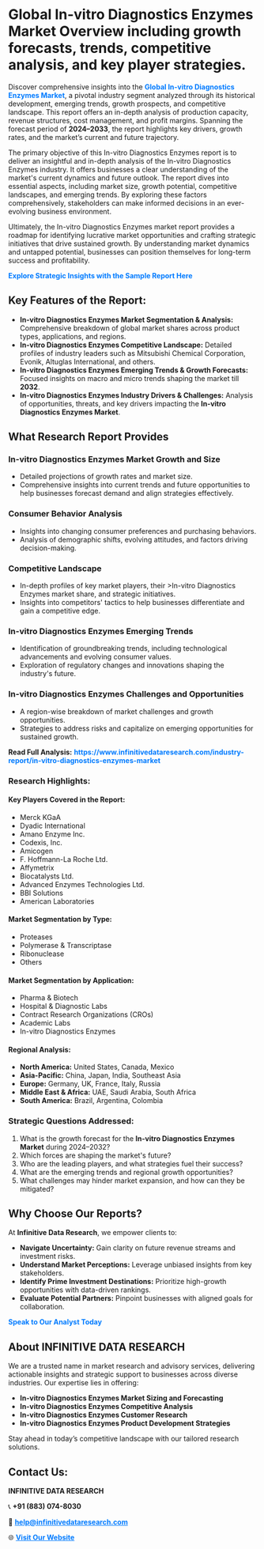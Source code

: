 <h1>Global In-vitro Diagnostics Enzymes Market Overview including growth forecasts, trends, competitive analysis, and key player strategies.</h1>
<p>
Discover comprehensive insights into the 
<a href="https://www.infinitivedataresearch.com/industry-report/in-vitro-diagnostics-enzymes-market" rel="dofollow" style="color: #007BFF; text-decoration: none;"><strong>Global In-vitro Diagnostics Enzymes Market</strong></a>, a pivotal industry segment analyzed through its historical development, emerging trends, growth prospects, and competitive landscape. This report offers an in-depth analysis of production capacity, revenue structures, cost management, and profit margins. Spanning the forecast period of <strong>2024–2033</strong>, the report highlights key drivers, growth rates, and the market’s current and future trajectory.
</p>
<p>
The primary objective of this In-vitro Diagnostics Enzymes report is to deliver an insightful and in-depth analysis of the In-vitro Diagnostics Enzymes industry. It offers businesses a clear understanding of the market's current dynamics and future outlook. The report dives into essential aspects, including market size, growth potential, competitive landscapes, and emerging trends. By exploring these factors comprehensively, stakeholders can make informed decisions in an ever-evolving business environment.
</p>
<p>
Ultimately, the In-vitro Diagnostics Enzymes market report provides a roadmap for identifying lucrative market opportunities and crafting strategic initiatives that drive sustained growth. By understanding market dynamics and untapped potential, businesses can position themselves for long-term success and profitability.
</p>
<p>
<a href="https://www.infinitivedataresearch.com/request-sample/reportId=110596" style="color: #007BFF; text-decoration: none;"><strong>Explore Strategic Insights with the Sample Report Here</strong></a>
</p>

<h2>Key Features of the Report:</h2>
<ul>
<li><strong>In-vitro Diagnostics Enzymes Market Segmentation & Analysis:</strong> Comprehensive breakdown of global market shares across product types, applications, and regions.</li>
<li><strong>In-vitro Diagnostics Enzymes Competitive Landscape:</strong> Detailed profiles of industry leaders such as Mitsubishi Chemical Corporation, Evonik, Altuglas International, and others.</li>
<li><strong>In-vitro Diagnostics Enzymes Emerging Trends & Growth Forecasts:</strong> Focused insights on macro and micro trends shaping the market till <strong>2032</strong>.</li>
<li><strong>In-vitro Diagnostics Enzymes Industry Drivers & Challenges:</strong> Analysis of opportunities, threats, and key drivers impacting the <strong>In-vitro Diagnostics Enzymes Market</strong>.</li>
</ul>

<h2>What Research Report Provides</h2>
<h3>In-vitro Diagnostics Enzymes Market Growth and Size</h3>
<ul>
<li>Detailed projections of growth rates and market size.</li>
<li>Comprehensive insights into current trends and future opportunities to help businesses forecast demand and align strategies effectively.</li>
</ul>

<h3>Consumer Behavior Analysis</h3>
<ul>
<li>Insights into changing consumer preferences and purchasing behaviors.</li>
<li>Analysis of demographic shifts, evolving attitudes, and factors driving decision-making.</li>
</ul>

<h3>Competitive Landscape</h3>
<ul>
<li>In-depth profiles of key market players, their >In-vitro Diagnostics Enzymes market share, and strategic initiatives.</li>
<li>Insights into competitors' tactics to help businesses differentiate and gain a competitive edge.</li>
</ul>

<h3>In-vitro Diagnostics Enzymes Emerging Trends</h3>
<ul>
<li>Identification of groundbreaking trends, including technological advancements and evolving consumer values.</li>
<li>Exploration of regulatory changes and innovations shaping the industry's future.</li>
</ul>

<h3>In-vitro Diagnostics Enzymes Challenges and Opportunities</h3>
<ul>
<li>A region-wise breakdown of market challenges and growth opportunities.</li>
<li>Strategies to address risks and capitalize on emerging opportunities for sustained growth.</li>
</ul>
<p><strong>Read Full Analysis:</strong> <a href="https://www.infinitivedataresearch.com/industry-report/in-vitro-diagnostics-enzymes-market" rel="dofollow" style="color: #007BFF; text-decoration: none;"><strong>https://www.infinitivedataresearch.com/industry-report/in-vitro-diagnostics-enzymes-market</strong></a></p>
<h3>Research Highlights:</h3>
<h4>Key Players Covered in the Report:</h4>
<ul><li>Merck KGaA</li><li>Dyadic International</li><li>Amano Enzyme Inc.</li><li>Codexis, Inc.</li><li>Amicogen</li><li>F. Hoffmann-La Roche Ltd.</li><li>Affymetrix</li><li>Biocatalysts Ltd.</li><li>Advanced Enzymes Technologies Ltd.</li><li>BBI Solutions</li><li>American Laboratories</li></ul>
<h4>Market Segmentation by Type:</h4>
<ul><li>Proteases</li><li>Polymerase &amp; Transcriptase</li><li>Ribonuclease</li><li>Others</li></ul>
<h4>Market Segmentation by Application:</h4>
<ul><li>Pharma &amp; Biotech</li><li>Hospital &amp; Diagnostic Labs</li><li>Contract Research Organizations (CROs)</li><li>Academic Labs</li><li>In-vitro Diagnostics Enzymes</li></ul>

<h4>Regional Analysis:</h4>
<ul>
<li><strong>North America:</strong> United States, Canada, Mexico</li>
<li><strong>Asia-Pacific:</strong> China, Japan, India, Southeast Asia</li>
<li><strong>Europe:</strong> Germany, UK, France, Italy, Russia</li>
<li><strong>Middle East & Africa:</strong> UAE, Saudi Arabia, South Africa</li>
<li><strong>South America:</strong> Brazil, Argentina, Colombia</li>
</ul>

<h3>Strategic Questions Addressed:</h3>
<ol>
<li>What is the growth forecast for the <strong>In-vitro Diagnostics Enzymes Market</strong> during 2024–2032?</li>
<li>Which forces are shaping the market's future?</li>
<li>Who are the leading players, and what strategies fuel their success?</li>
<li>What are the emerging trends and regional growth opportunities?</li>
<li>What challenges may hinder market expansion, and how can they be mitigated?</li>
</ol>

<h2>Why Choose Our Reports?</h2>
<p>At <strong>Infinitive Data Research</strong>, we empower clients to:</p>
<ul>
<li><strong>Navigate Uncertainty:</strong> Gain clarity on future revenue streams and investment risks.</li>
<li><strong>Understand Market Perceptions:</strong> Leverage unbiased insights from key stakeholders.</li>
<li><strong>Identify Prime Investment Destinations:</strong> Prioritize high-growth opportunities with data-driven rankings.</li>
<li><strong>Evaluate Potential Partners:</strong> Pinpoint businesses with aligned goals for collaboration.</li>
</ul>
<p><a href="https://www.infinitivedataresearch.com/industry-report/in-vitro-diagnostics-enzymes-market" rel="dofollow" style="color: #007BFF; text-decoration: none;"><strong>Speak to Our Analyst Today</strong></a></p>

<h2>About INFINITIVE DATA RESEARCH</h2>
<p>We are a trusted name in market research and advisory services, delivering actionable insights and strategic support to businesses across diverse industries. Our expertise lies in offering:</p>
<ul>
<li><strong>In-vitro Diagnostics Enzymes Market Sizing and Forecasting</strong></li>
<li><strong>In-vitro Diagnostics Enzymes Competitive Analysis</strong></li>
<li><strong>In-vitro Diagnostics Enzymes Customer Research</strong></li>
<li><strong>In-vitro Diagnostics Enzymes Product Development Strategies</strong></li>
</ul>
<p>Stay ahead in today’s competitive landscape with our tailored research solutions.</p>

<h2>Contact Us:</h2>
<p><strong>INFINITIVE DATA RESEARCH</strong></p>
<p>📞 <strong>+91 (883) 074-8030</strong></p>
<p>📧 <strong><a href="mailto:help@infinitivedataresearch.com" style="color: #007BFF;">help@infinitivedataresearch.com</a></strong></p>
<p>🌐 <strong><a href="https://www.infinitivedataresearch.com" rel="dofollow" style="color: #007BFF;">Visit Our Website</a></strong></p>